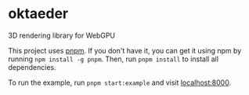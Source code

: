 # oktaeder
3D rendering library for WebGPU

This project uses [pnpm](https://pnpm.io/). If you don't have it, you can get it
using npm by running `npm install -g pnpm`. Then, run `pnpm install` to install
all dependencies.

To run the example, run `pnpm start:example` and visit
[localhost:8000](http://localhost:8000).
